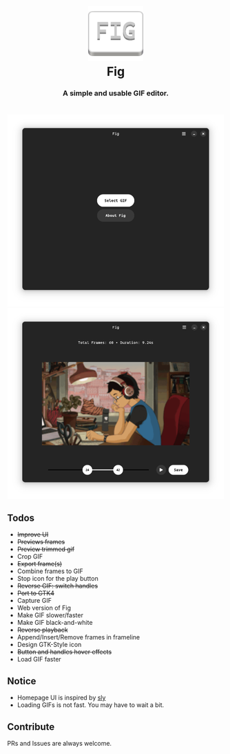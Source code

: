 <h1 align="center" style="border-bottom: none;">
  <img alt="Fig" src="assets/org.fig.Fig.svg" width="128" height="128"/>
  <br>
  Fig
 <h3 align="center">A simple and usable GIF editor.</h3>
</h1>

<h1></h1>

![UI](assets/screenshot-home.png)
![UI](assets/screenshot-editor.png)

## Todos

- ~~Improve UI~~
- ~~Previews frames~~
- ~~Preview trimmed gif~~
- Crop GIF
- ~~Export frame(s)~~
- Combine frames to GIF
- Stop icon for the play button
- ~~Reverse GIF: switch handles~~
- ~~Port to GTK4~~
- Capture GIF
- Web version of Fig
- Make GIF slower/faster
- Make GIF black-and-white
- ~~Reverse playback~~
- Append/Insert/Remove frames in frameline
- Design GTK-Style icon
- ~~Button and handles hover effects~~
- Load GIF faster

## Notice

- Homepage UI is inspired by [sly](https://github.com/kra-mo/sly)
- Loading GIFs is not fast. You may have to wait a bit.

## Contribute

PRs and Issues are always welcome.

